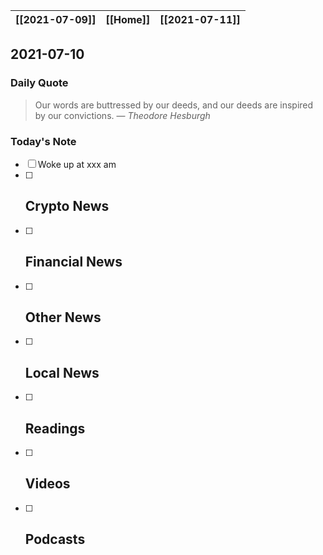 | [[2021-07-09]] | [[Home]] | [[2021-07-11]] |
| :------------: | :------: | :------------: |

## 2021-07-10 

### Daily Quote
> Our words are buttressed by our deeds, and our deeds are inspired by our convictions.
> &mdash; <cite>Theodore Hesburgh</cite>

### Today's Note
- [ ] Woke up at xxx am
- [ ] Crypto News
	- 
- [ ] Financial News
	- 
- [ ] Other News
	- 
- [ ] Local News
	-
- [ ] Readings
	- 
- [ ] Videos
	- 
- [ ] Podcasts
	- 
